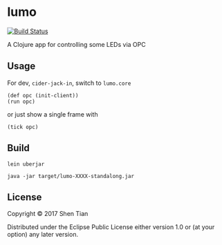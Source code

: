 # lumo

[![Build Status](https://travis-ci.org/shen-tian/lumo.svg?branch=master)](https://travis-ci.org/shen-tian/lumo)

A Clojure app for controlling some LEDs via OPC

## Usage

For dev, `cider-jack-in`, switch to `lumo.core`

    (def opc (init-client))
    (run opc)
    
or just show a single frame with

    (tick opc)
    
## Build

    lein uberjar
    
    java -jar target/lumo-XXXX-standalong.jar

## License

Copyright © 2017 Shen Tian

Distributed under the Eclipse Public License either version 1.0 or (at
your option) any later version.
